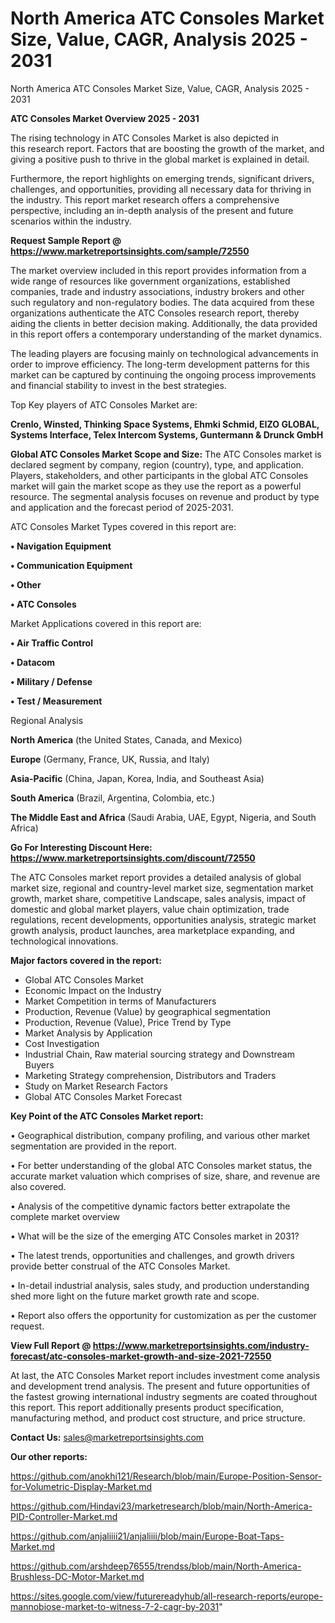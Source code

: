 # North America ATC Consoles Market Size, Value, CAGR, Analysis 2025 - 2031
North America ATC Consoles Market Size, Value, CAGR, Analysis 2025 - 2031

<Strong> ATC Consoles Market Overview 2025 - 2031</strong>

The rising technology in ATC Consoles Market is also depicted in this research report. Factors that are boosting the growth of the market, and giving a positive push to thrive in the global market is explained in detail.

Furthermore, the report highlights on emerging trends, significant drivers, challenges, and opportunities, providing all necessary data for thriving in the industry. This report market research offers a comprehensive perspective, including an in-depth analysis of the present and future scenarios within the industry.

<strong>Request Sample Report @ <a href=https://www.marketreportsinsights.com/sample/72550>https://www.marketreportsinsights.com/sample/72550</a></strong>

The market overview included in this report provides information from a wide range of resources like government organizations, established companies, trade and industry associations, industry brokers and other such regulatory and non-regulatory bodies. The data acquired from these organizations authenticate the ATC Consoles research report, thereby aiding the clients in better decision making. Additionally, the data provided in this report offers a contemporary understanding of the market dynamics.

The leading players are focusing mainly on technological advancements in order to improve efficiency. The long-term development patterns for this market can be captured by continuing the ongoing process improvements and financial stability to invest in the best strategies.

Top Key players of ATC Consoles Market are:

<strong>Crenlo, Winsted, Thinking Space Systems, Ehmki Schmid, EIZO GLOBAL, Systems Interface, Telex Intercom Systems, Guntermann & Drunck GmbH</strong>

<strong><b>Global ATC Consoles Market Scope and Size:</b></strong>
The ATC Consoles market is declared segment by company, region (country), type, and application. Players, stakeholders, and other participants in the global ATC Consoles market will gain the market scope as they use the report as a powerful resource. The segmental analysis focuses on revenue and product by type and application and the forecast period of 2025-2031.

ATC Consoles Market Types covered in this report are:

<strong>• Navigation Equipment

• Communication Equipment

• Other

• ATC Consoles</strong>

Market Applications covered in this report are:

<strong>• Air Traffic Control

• Datacom

• Military / Defense

• Test / Measurement</strong> 

Regional Analysis

<strong>North America</strong> (the United States, Canada, and Mexico)

<strong>Europe</strong> (Germany, France, UK, Russia, and Italy)

<strong>Asia-Pacific</strong> (China, Japan, Korea, India, and Southeast Asia)

<strong>South America</strong> (Brazil, Argentina, Colombia, etc.)

<strong>The Middle East and Africa</strong> (Saudi Arabia, UAE, Egypt, Nigeria, and South Africa)

<strong>Go For Interesting Discount Here: <a href=https://www.marketreportsinsights.com/discount/72550>https://www.marketreportsinsights.com/discount/72550</a></strong>

The ATC Consoles market report provides a detailed analysis of global market size, regional and country-level market size, segmentation market growth, market share, competitive Landscape, sales analysis, impact of domestic and global market players, value chain optimization, trade regulations, recent developments, opportunities analysis, strategic market growth analysis, product launches, area marketplace expanding, and technological innovations.

<strong><b>Major factors covered in the report:</b></strong>
<ul>
  <li>Global ATC Consoles Market </li>
  <li>Economic Impact on the Industry</li>
  <li>Market Competition in terms of Manufacturers</li>
  <li>Production, Revenue (Value) by geographical segmentation</li>
  <li>Production, Revenue (Value), Price Trend by Type</li>
  <li>Market Analysis by Application</li>
  <li>Cost Investigation</li>
  <li>Industrial Chain, Raw material sourcing strategy and Downstream Buyers</li>
  <li>Marketing Strategy comprehension, Distributors and Traders</li>
  <li>Study on Market Research Factors</li>
  <li>Global ATC Consoles Market Forecast</li>
</ul>

<strong><b>Key Point of the ATC Consoles Market report:</b></strong>

• Geographical distribution, company profiling, and various other market segmentation are provided in the report.

• For better understanding of the global ATC Consoles market status, the accurate market valuation which comprises of size, share, and revenue are also covered.

• Analysis of the competitive dynamic factors better extrapolate the complete market overview

• What will be the size of the emerging ATC Consoles market in 2031?

• The latest trends, opportunities and challenges, and growth drivers provide better construal of the ATC Consoles Market.

• In-detail industrial analysis, sales study, and production understanding shed more light on the future market growth rate and scope.

• Report also offers the opportunity for customization as per the customer request.

<strong><b>View Full Report @ <a href=https://www.marketreportsinsights.com/industry-forecast/atc-consoles-market-growth-and-size-2021-72550>https://www.marketreportsinsights.com/industry-forecast/atc-consoles-market-growth-and-size-2021-72550</a></b></strong>


At last, the ATC Consoles Market report includes investment come analysis and development trend analysis. The present and future opportunities of the fastest growing international industry segments are coated throughout this report. This report additionally presents product specification, manufacturing method, and product cost structure, and price structure.

<strong>Contact Us:</strong>
sales@marketreportsinsights.com

<strong>Our other reports:</strong>

<a href=https://github.com/anokhi121/Research/blob/main/Europe-Position-Sensor-for-Volumetric-Display-Market.md>https://github.com/anokhi121/Research/blob/main/Europe-Position-Sensor-for-Volumetric-Display-Market.md</a>

<a href=https://github.com/Hindavi23/marketresearch/blob/main/North-America-PID-Controller-Market.md>https://github.com/Hindavi23/marketresearch/blob/main/North-America-PID-Controller-Market.md</a>

<a href=https://github.com/anjaliiii21/anjaliiii/blob/main/Europe-Boat-Taps-Market.md>https://github.com/anjaliiii21/anjaliiii/blob/main/Europe-Boat-Taps-Market.md</a>

<a href=https://github.com/arshdeep76555/trendss/blob/main/North-America-Brushless-DC-Motor-Market.md>https://github.com/arshdeep76555/trendss/blob/main/North-America-Brushless-DC-Motor-Market.md</a>

<a href=https://sites.google.com/view/futurereadyhub/all-research-reports/europe-mannobiose-market-to-witness-7-2-cagr-by-2031>https://sites.google.com/view/futurereadyhub/all-research-reports/europe-mannobiose-market-to-witness-7-2-cagr-by-2031</a>"
